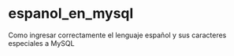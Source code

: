 # espanol_en_mysql
 Como ingresar correctamente el lenguaje español y sus caracteres especiales a MySQL 

